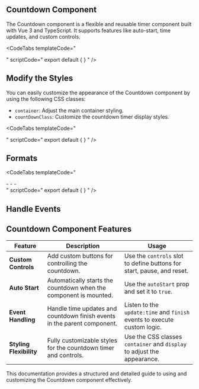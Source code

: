 

## Countdown Component

The Countdown component is a flexible and reusable timer component built with Vue 3 and TypeScript. It supports features like auto-start, time updates, and custom controls.

<CodeTabs
templateCode="
 <div class='py-10 rounded-lg shadow-inner flex justify-center items-center'>
    <CountDown :time='110' auto-start format='hh:mm:ss' class='text-6xl font-thin' />
</div>
"
  scriptCode="
export default {
}
"
/>

## Modify the Styles

You can easily customize the appearance of the Countdown component by using the following CSS classes:

- `container`: Adjust the main container styling.
- `countDownClass`: Customize the countdown timer display styles.

<CodeTabs
templateCode="
<div class='py-10 px-2 rounded-lg shadow-inner justify-items-center'>
    <CountDown :time='45' :auto-start='false' format='hh mm ss' class='font-thin text-6xl' >
        <template #controls='{ isRunning, start, reset }'>
        <div class='flex gap-4 mt-10'>
            <Button @click='start' buttonClass='bg-indigo-600 font-normal'>
                {{ isRunning ? 'Running' : 'Start' }}
            </Button>
            <Button @click='reset' buttonClass='font-normal'>Stop</Button>
        </div>
        </template>
    </CountDown>
</div>
"
  scriptCode="
export default {
}
"
/>

## Formats

<CodeTabs
templateCode="
<div class='py-10 gap-4 rounded-lg shadow-inner grid grid-cols-1 justify-items-center'>
    <CountDown :time=4400 auto-start class='text-2xl  text-indigo-900 ' format='hh hours mm minutes ss seconds'/>
    -
    <CountDown :time=4400 auto-start class='text-2xl  text-indigo-900 ' format='hhH mmM ssS'/>
    -
    <CountDown :time=4400 auto-start class='text-2xl  text-indigo-900 ' format='default'/>
    -
    <CountDown :time=4400 auto-start class='text-2xl  text-indigo-900 ' format='hh mm ss'/>
</div>
"
  scriptCode="
export default {
}
"
/>


## Handle Events

<CodeTabs
templateCode="
 <CountDown
        :time='3630'
        auto-start
        class='text-4xl font-sans text-gray-600'
        format='hh hours mm ss'
        @update:time='updateTimer'
    />
    <div class='py-10 gap-4 rounded-lg shadow-inner grid grid-cols-2 justify-items-center'>
        <p><span class='text-yellow-600'>{{ timeRemaining }}</span> remaining</p>
        <p><span class='text-yellow-600'>{{ timePassed }}</span> passed</p>
    </div>
"
  scriptCode="
export default {
    data() {
        return {
            RealTime: 0 
        };
    },
    computed: {
        timeRemaining() {
            return this.RealTime !== undefined ? this.RealTime : 0;
        },
        timePassed() {
            return this.RealTime !== undefined ? 3630 - this.RealTime : 0;
        }
    },
    methods: {
        updateTimer(time) {
            this.RealTime = time;
        }
    }
};
"
/>


## Countdown Component Features

| **Feature**             | **Description**                                                                                         | **Usage**                                                                                     |
|--------------------------|---------------------------------------------------------------------------------------------------------|-----------------------------------------------------------------------------------------------|
| **Custom Controls**      | Add custom buttons for controlling the countdown.                                                      | Use the `controls` slot to define buttons for start, pause, and reset.                        |
| **Auto Start**           | Automatically starts the countdown when the component is mounted.                                      | Use the `autoStart` prop and set it to `true`.                                                |
| **Event Handling**       | Handle time updates and countdown finish events in the parent component.                              | Listen to the `update:time` and `finish` events to execute custom logic.                      |
| **Styling Flexibility**  | Fully customizable styles for the countdown timer and controls.                                        | Use the CSS classes `container` and `display` to adjust the appearance.                       |

This documentation provides a structured and detailed guide to using and customizing the Countdown component effectively.

